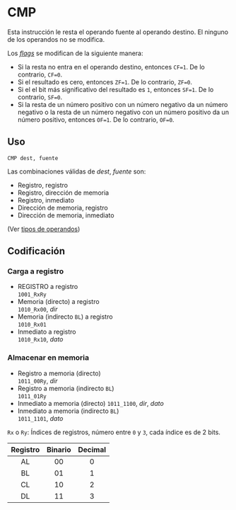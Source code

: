# CMP

Esta instrucción le resta el operando fuente al operando destino. El ninguno de los operandos no se modifica.

Los [_flags_](../cpu#flags) se modifican de la siguiente manera:

- Si la resta no entra en el operando destino, entonces `CF=1`. De lo contrario, `CF=0`.
- Si el resultado es cero, entonces `ZF=1`. De lo contrario, `ZF=0`.
- Si el el bit más significativo del resultado es `1`, entonces `SF=1`. De lo contrario, `SF=0`.
- Si la resta de un número positivo con un número negativo da un número negativo o la resta de un número negativo con un número positivo da un número positivo, entonces `OF=1`. De lo contrario, `OF=0`.

## Uso

```vonsim
CMP dest, fuente
```

Las combinaciones válidas de _dest_, _fuente_ son:

- Registro, registro
- Registro, dirección de memoria
- Registro, inmediato
- Dirección de memoria, registro
- Dirección de memoria, inmediato

(Ver [tipos de operandos](../assembly#operandos))

## Codificación

### Carga a registro
- REGISTRO a registro  
  `1001_RxRy`
- Memoria (directo) a registro  
  `1010_Rx00`, _dir_
- Memoria (indirecto `BL`) a registro  
  `1010_Rx01`
- Inmediato a registro  
  `1010_Rx10`, _dato_

### Almacenar en memoria
- Registro a memoria (directo)  
  `1011_00Ry`, _dir_
- Registro a memoria (indirecto `BL`)  
  `1011_01Ry`
- Inmediato a memoria (directo)
  `1011_1100`, _dir_, _dato_
- Inmediato a memoria (indirecto `BL`)  
  `1011_1101`, _dato_

`Rx` o `Ry`: Índices de registros, número entre `0` y `3`, cada índice es de 2 bits.

| Registro | Binario | Decimal |
|:--------:|:-------:|:-------:|
|   AL     |   00    |    0    |
|   BL     |   01    |    1    |
|   CL     |   10    |    2    |
|   DL     |   11    |    3    |